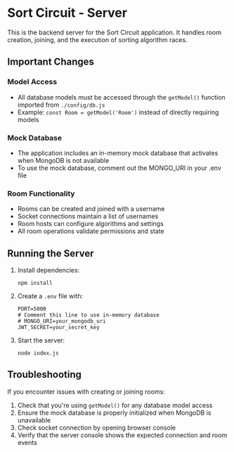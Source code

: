 # Sort Circuit - Server

This is the backend server for the Sort Circuit application. It handles room creation, joining, and the execution of sorting algorithm races.

## Important Changes

### Model Access
- All database models must be accessed through the `getModel()` function imported from `./config/db.js`
- Example: `const Room = getModel('Room')` instead of directly requiring models

### Mock Database
- The application includes an in-memory mock database that activates when MongoDB is not available
- To use the mock database, comment out the MONGO_URI in your .env file

### Room Functionality
- Rooms can be created and joined with a username
- Socket connections maintain a list of usernames
- Room hosts can configure algorithms and settings
- All room operations validate permissions and state

## Running the Server

1. Install dependencies:
   ```
   npm install
   ```

2. Create a `.env` file with:
   ```
   PORT=5000
   # Comment this line to use in-memory database
   # MONGO_URI=your_mongodb_uri
   JWT_SECRET=your_secret_key
   ```

3. Start the server:
   ```
   node index.js
   ```

## Troubleshooting

If you encounter issues with creating or joining rooms:
1. Check that you're using `getModel()` for any database model access
2. Ensure the mock database is properly initialized when MongoDB is unavailable 
3. Check socket connection by opening browser console
4. Verify that the server console shows the expected connection and room events 